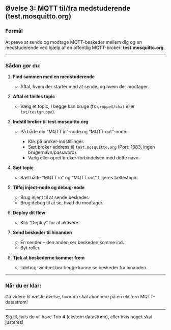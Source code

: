 ## **Øvelse 3: MQTT til/fra medstuderende (test.mosquitto.org)**

### **Formål**

At prøve at sende og modtage MQTT-beskeder mellem dig og en medstuderende ved hjælp af en offentlig MQTT-broker: **test.mosquitto.org**.

---

### **Sådan gør du:**

1. **Find sammen med en medstuderende**

   * Aftal, hvem der starter med at sende, og hvem der modtager.

2. **Aftal et fælles topic**

   * Vælg et topic, I begge kan bruge (fx `gruppeX/chat` eller `iot/testgruppe`).

3. **Indstil broker til test.mosquitto.org**

   * På både din “MQTT in”-node og “MQTT out”-node:

     * Klik på broker-indstillinger.
     * Sæt broker address til `test.mosquitto.org`
       (Port: 1883, ingen brugernavn/password).
     * Vælg eller opret broker-forbindelsen med dette navn.

4. **Sæt topic**

   * Sæt både “MQTT in” og “MQTT out” til jeres fællestopic.

5. **Tilføj inject-node og debug-node**

   * Brug inject til at sende beskeder.
   * Brug debug til at se, hvad du modtager.

6. **Deploy dit flow**

   * Klik “Deploy” for at aktivere.

7. **Send beskeder til hinanden**

   * Én sender – den anden ser beskeden komme ind.
   * Byt roller.

8. **Tjek at beskederne kommer frem**

   * I debug-vinduet bør begge kunne se beskeder fra hinanden.

---

### **Når du er klar:**

Gå videre til næste øvelse, hvor du skal abonnere på en ekstern MQTT-datastrøm!

---

Sig til, hvis du vil have Trin 4 (ekstern datastrøm), eller hvis noget skal justeres!
